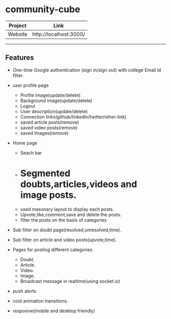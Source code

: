 # community-cube
| Project | Link |
| ------ | ------ |
| Website | http://localhost:3000/|

---
## Features
- One-time Google authentication (sign in/sign out)  with college Email id filter.
- user profile page
    - Profile image(update/delete)
    - Background image(update/delete)
    - Logout
    - User description(update/delete)
    - Connection links(github/linkedln/twitter/other-link)
    - saved article posts(remove)
    - saved video posts(remove)
    - saved Images(remove)

- Home page
    - Seach bar
    - # Segmented doubts,articles,videos and image posts.
    - used masonary layout to display each posts.
    - Upvote,like,comment,save and delete the posts.
    - filter the posts on the basis of categories

- Sub filter on doubt page(resolved,unresolved,time).
- Sub filter on article and video posts(upvote,time).

- Pages for posting different categories
    - Doubt.
    - Article.
    - Video.
    - Image.
    - Broadcast message in realtime(using socket.io)

- push alerts
- cool animation transitions.
- resposive(mobile and desktop friendly)
    

    
    
